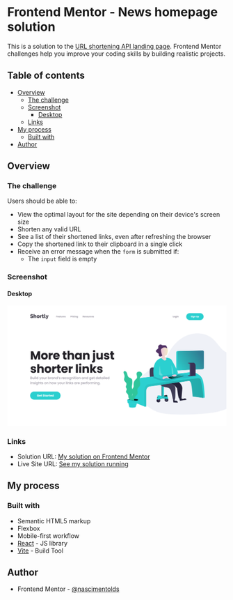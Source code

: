 # Frontend Mentor - News homepage solution

This is a solution to the [URL shortening API landing page](https://www.frontendmentor.io/challenges/url-shortening-api-landing-page-2ce3ob-G). Frontend Mentor challenges help you improve your coding skills by building realistic projects. 

## Table of contents

- [Overview](#overview)
  - [The challenge](#the-challenge)
  - [Screenshot](#screenshot)
      - [Desktop](#desktop)
  - [Links](#links)
- [My process](#my-process)
  - [Built with](#built-with)
- [Author](#author)

## Overview

### The challenge

Users should be able to:

- View the optimal layout for the site depending on their device's screen size
- Shorten any valid URL
- See a list of their shortened links, even after refreshing the browser
- Copy the shortened link to their clipboard in a single click
- Receive an error message when the `form` is submitted if:
  - The `input` field is empty

### Screenshot

#### Desktop

![](./src/assets/images/screenshot.png)


### Links

- Solution URL: [My solution on Frontend Mentor](https://www.frontendmentor.io/solutions/url-shortening-api-landing-page-using-reactjs-fp4ebpIkdt)
- Live Site URL: [See my solution running](https://url-shortening-self-six.vercel.app/)

## My process

### Built with

- Semantic HTML5 markup
- Flexbox
- Mobile-first workflow
- [React](https://reactjs.org/) - JS library
- [Vite](https://vitejs.dev/) - Build Tool

## Author

- Frontend Mentor - [@nascimentolds](https://www.frontendmentor.io/profile/nascimentolds)

